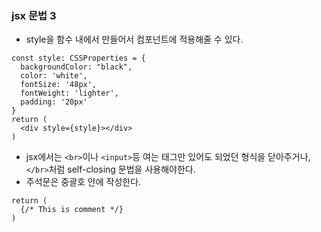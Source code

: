 ### jsx 문법 3
- style을 함수 내에서 만들어서 컴포넌트에 적용해줄 수 있다.
```tsx
const style: CSSProperties = {
  backgroundColor: "black",
  color: 'white',
  fontSize: '48px',
  fontWeight: 'lighter',
  padding: '20px'
}
return (
  <div style={style}></div>
)
```
- jsx에서는 `<br>`이나 `<input>`등 여는 태그만 있어도 되었던 형식을 닫아주거나, `</br>`처럼 self-closing 문법을 사용해야한다.  
- 주석문은 중괄호 안에 작성한다.
```tsx
return (
  {/* This is comment */}
)
```
